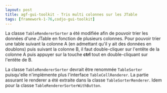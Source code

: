 ```yaml
---
layout: post
title: agf-gui-toolkit - Tris multi colonnes sur les JTable
tags: [framework-1-76,codjo-gui-toolkit]
---
```

La classe ```TableRendererSorter``` a été modifiée afin de pouvoir trier les données d'une JTable en fonction de plusieurs colonnes.
Pour pouvoir trier une table suivant la colonne A (en admettant qu'il y ait des données en doublons) puis suivant la colonne B, il faut double-cliquer sur l'entête de la colonne A puis appuyer sur la touche **ctrl** tout en double-cliquant sur l'entête de B.

La classe ```TableRendererSorter``` devrait être renommée ```TableSorter``` puisqu'elle n'implémente plus l'interface ```TableCellRenderer```. La partie assurant le renderer a été extraite dans la classe ```TableSorterRenderer```.
Idem pour la classe ```TableRendererSorterWithButton```.
